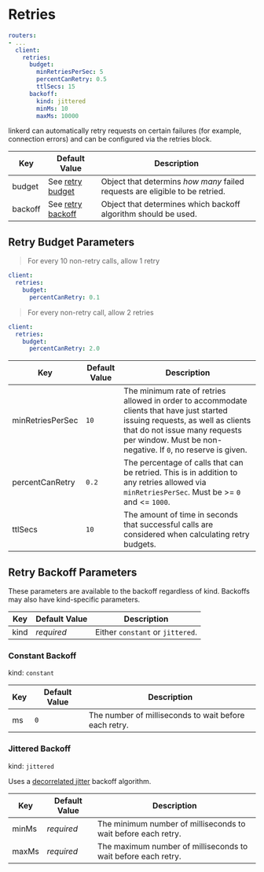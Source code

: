 # Retries

```yaml
routers:
- ...
  client:
    retries:
      budget:
        minRetriesPerSec: 5
        percentCanRetry: 0.5
        ttlSecs: 15
      backoff:
        kind: jittered
        minMs: 10
        maxMs: 10000
```

linkerd can automatically retry requests on certain failures (for example,
connection errors) and can be configured via the retries block.

Key | Default Value | Description
--- | ------------- | -----------
budget | See [retry budget](#retry-budget-parameters) | Object that determins _how many_ failed requests are eligible to be retried.
backoff | See [retry backoff](#retry-backoff-parameters) | Object that determines which backoff algorithm should be used.


## Retry Budget Parameters

> For every 10 non-retry calls, allow 1 retry

```yaml
client:
  retries:
    budget:
      percentCanRetry: 0.1
```

> For every non-retry call, allow 2 retries

```yaml
client:
  retries:
    budget:
      percentCanRetry: 2.0
```

Key | Default Value | Description
--- | ------------- | -----------
minRetriesPerSec | `10` | The minimum rate of retries allowed in order to accommodate clients that have just started issuing requests, as well as clients that do not issue many requests per window. Must be non-negative. If `0`, no reserve is given.
percentCanRetry | `0.2` | The percentage of calls that can be retried. This is in addition to any retries allowed via `minRetriesPerSec`.  Must be >= `0` and <= `1000`.
ttlSecs | `10` | The amount of time in seconds that successful calls are considered when calculating retry budgets.

## Retry Backoff Parameters

<aside class="notice">
These parameters are available to the backoff regardless of kind. Backoffs may also have kind-specific parameters.
</aside>

Key | Default Value | Description
--- | ------------- | -----------
kind | _required_ | Either `constant` or `jittered`.

### Constant Backoff

kind: `constant`

Key | Default Value | Description
--- | ------------- | -----------
ms | `0` | The number of milliseconds to wait before each retry.

### Jittered Backoff

kind: `jittered`

Uses a [decorrelated jitter](http://www.awsarchitectureblog.com/2015/03/backoff.html) backoff algorithm.

Key | Default Value | Description
--- | ------------- | -----------
minMs | _required_ | The minimum number of milliseconds to wait before each retry.
maxMs | _required_ | The maximum number of milliseconds to wait before each retry.


